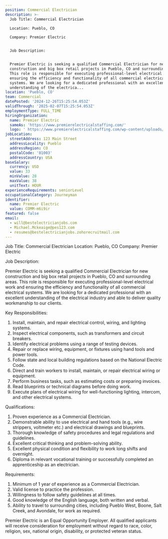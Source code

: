 ```yaml
---
position: Commercial Electrician
description: >-
  Job Title: Commercial Electrician 

  Location: Pueblo, CO

  Company: Premier Electric


  Job Description:


  Premier Electric is seeking a qualified Commercial Electrician for new
  construction and big box retail projects in Pueblo, CO and surrounding areas.
  This role is responsible for executing professional-level electrical work and
  ensuring the efficiency and functionality of all commercial electrical
  systems. We are looking for a dedicated professional with an excellent
  understanding of the electrica...
location: 'Pueblo, CO'
team: Commercial
datePosted: '2024-12-26T15:25:54.053Z'
validThrough: '2025-02-07T15:25:54.053Z'
employmentType: FULL_TIME
hiringOrganization:
  name: Premier Electric
  sameAs: 'https://www.premierelectricalstaffing.com/'
  logo: ' https://www.premierelectricalstaffing.com/wp-content/uploads/2020/05/Premier-Electrical-Staffing-logo.png'
jobLocation:
  streetAddress: 123 Main Street
  addressLocality: Pueblo
  addressRegion: CO
  postalCode: '81003'
  addressCountry: USA
baseSalary:
  currency: USD
  value: 33
  minValue: 28
  maxValue: 38
  unitText: HOUR
experienceRequirements: seniorLevel
occupationalCategory: Journeyman
identifier:
  name: Premier Electric
  value: COMM-m6i9ir
featured: false
email:
  - will@bestelectricianjobs.com
  - Michael.Mckeaige@pes123.com
  - resumes@bestelectricianjobs.zohorecruitmail.com
---
```




Job Title: Commercial Electrician 
Location: Pueblo, CO
Company: Premier Electric

Job Description:

Premier Electric is seeking a qualified Commercial Electrician for new construction and big box retail projects in Pueblo, CO and surrounding areas. This role is responsible for executing professional-level electrical work and ensuring the efficiency and functionality of all commercial electrical systems. We are looking for a dedicated professional with an excellent understanding of the electrical industry and able to deliver quality workmanship to our clients.

Key Responsibilities:

1. Install, maintain, and repair electrical control, wiring, and lighting systems.
2. Inspect electrical components, such as transformers and circuit breakers.
3. Identify electrical problems using a range of testing devices.
4. Repair or replace wiring, equipment, or fixtures using hand tools and power tools.
5. Follow state and local building regulations based on the National Electric Code.
6. Direct and train workers to install, maintain, or repair electrical wiring or equipment.
7. Perform business tasks, such as estimating costs or preparing invoices.
8. Read blueprints or technical diagrams before doing work.
9. Execute plans of electrical wiring for well-functioning lighting, intercom, and other electrical systems. 

Qualifications:

1. Proven experience as a Commercial Electrician.
2. Demonstrable ability to use electrical and hand tools (e.g., wire strippers, voltmeter etc.) and electrical drawings and blueprints.
3. Thorough knowledge of safety procedures and legal regulations and guidelines.
4. Excellent critical thinking and problem-solving ability.
5. Excellent physical condition and flexibility to work long shifts and overnight.
6. Diploma in relevant vocational training or successfully completed an apprenticeship as an electrician.

Requirements:

1. Minimum of 1 year of experience as a Commercial Electrician.
2. Valid license to practice the profession.
3. Willingness to follow safety guidelines at all times.
4. Good knowledge of the English language, both written and verbal.
5. Ability to travel to surrounding cities, including Pueblo West, Boone, Salt Creek, and Avondale, for work as required.

Premier Electric is an Equal Opportunity Employer. All qualified applicants will receive consideration for employment without regard to race, color, religion, sex, national origin, disability, or protected veteran status.
